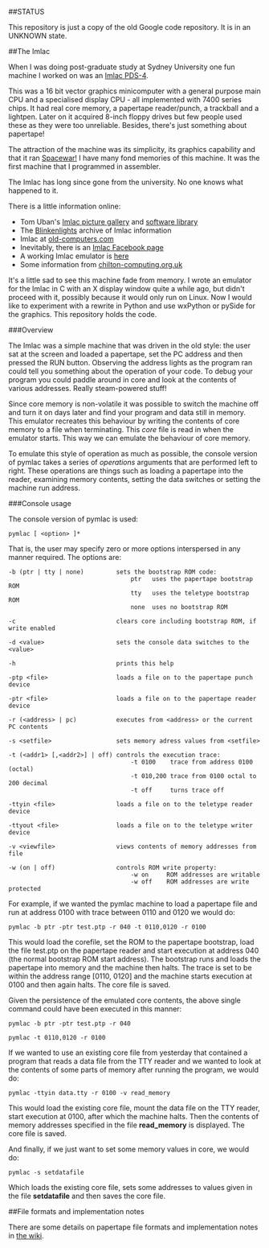 ##STATUS

This repository is just a copy of the old Google code repository.  It is in
an UNKNOWN state.

##The Imlac

When I was doing post-graduate study at Sydney University one fun machine I
worked on was an [Imlac PDS-4](http://en.wikipedia.org/wiki/Imlac_PDS-1).

This was a 16 bit vector graphics minicomputer with a general purpose main CPU
and a specialised display CPU - all implemented with 7400 series chips.  It had
real core memory, a papertape reader/punch, a trackball and a lightpen.  Later
on it acquired 8-inch floppy drives but few people used these as they were too
unreliable.  Besides, there's just something about papertape!

The attraction of the machine was its simplicity, its graphics capability and
that it ran [Spacewar!](http://en.wikipedia.org/wiki/Spacewar!)  I have many
fond memories of this machine.  It was the first machine that I programmed in
assembler.

The Imlac has long since gone from the university.
No one knows what happened to it.

There is a little information online:

*  Tom Uban's [Imlac picture gallery](http://www.ubanproductions.com/imlac.html) and [software library](http://www.ubanproductions.com/imlac_sw.html)
* The [Blinkenlights](http://www.blinkenlights.com/classiccmp/imlac/) archive of Imlac information
* Imlac at [old-computers.com](http://www.old-computers.com/museum/computer.asp?st=1&c=1295)
* Inevitably, there is an [Imlac Facebook page](http://www.facebook.com/pages/Imlac-PDS-1/124593560918139)
* A working Imlac emulator is [here](http://rottedbits.blogspot.com/2013/05/an-introduction-to-imlac-pds-1.html)
* Some information from [chilton-computing.org.uk](http://www.chilton-computing.org.uk/acd/icf/terminals/p008.htm)

It's a little sad to see this machine fade from memory.  I wrote an emulator for
the Imlac in C with an X display window quite a while ago, but didn't proceed
with it, possibly because it would only run on Linux.  Now I would like to
experiment with a rewrite in Python and use wxPython or pySide for the graphics.
This repository holds the code.

###Overview

The Imlac was a simple machine that was driven in the old style: the user sat at
the screen and loaded a papertape, set the PC address and then pressed the RUN
button.  Observing the address lights as the program ran could tell you
something about the operation of your code.  To debug your program you could
paddle around in core and look at the contents of various addresses.  Really
steam-powered stuff!

Since core memory is non-volatile it was possible to switch the machine off and
turn it on days later and find your program and data still in memory.  This
emulator recreates this behaviour by writing the contents of core memory to a
file when terminating.  This *core* file is read in when the emulator starts.
This way we can emulate the behaviour of core memory.

To emulate this style of operation as much as possible, the console version of
pymlac takes a series of *operations* arguments that are performed left to
right.  These operations are things such as loading a papertape into the reader,
examining memory contents, setting the data switches or setting the machine run
address.

###Console usage

The console version of pymlac is used:

```
pymlac [ <option> ]*
```

That is, the user may specify zero or more options interspersed in any manner
required.  The options are:

```
-b (ptr | tty | none)         sets the bootstrap ROM code:
                                  ptr   uses the papertape bootstrap ROM
                                  tty   uses the teletype bootstrap ROM
                                  none  uses no bootstrap ROM
```
```
-c                            clears core including bootstrap ROM, if write enabled
```
```
-d <value>                    sets the console data switches to the <value>
```
```
-h                            prints this help
```
```
-ptp <file>                   loads a file on to the papertape punch device
```
```
-ptr <file>                   loads a file on to the papertape reader device
```
```
-r (<address> | pc)           executes from <address> or the current PC contents
```
```
-s <setfile>                  sets memory adress values from <setfile>
```
```
-t (<addr1> [,<addr2>] | off) controls the execution trace:
                                  -t 0100    trace from address 0100 (octal)
                                  -t 010,200 trace from 0100 octal to 200 decimal
                                  -t off     turns trace off
```
```
-ttyin <file>                 loads a file on to the teletype reader device
```
```
-ttyout <file>                loads a file on to the teletype writer device
```
```
-v <viewfile>                 views contents of memory addresses from file
```
```
-w (on | off)                 controls ROM write property:
                                  -w on     ROM addresses are writable
                                  -w off    ROM addresses are write protected
```
For example, if we wanted the pymlac machine to load a papertape file and run at
address 0100 with trace between 0110 and 0120 we would do:

    pymlac -b ptr -ptr test.ptp -r 040 -t 0110,0120 -r 0100

This would load the corefile, set the ROM to the papertape bootstrap, load the
file test.ptp on the papertape reader and start execution at address 040 (the
normal bootstrap ROM start address).  The bootstrap runs and loads the papertape
into memory and the machine then halts.  The trace is set to be within the
address range [0110, 0120] and the machine starts execution at 0100 and then
again halts.  The core file is saved.

Given the persistence of the emulated core contents, the above single command could have been executed in this manner:

    pymlac -b ptr -ptr test.ptp -r 040

    pymlac -t 0110,0120 -r 0100

If we wanted to use an existing core file from yesterday that contained a
program that reads a data file from the TTY reader and we wanted to look at the
contents of some parts of memory after running the program, we would do:

    pymlac -ttyin data.tty -r 0100 -v read_memory

This would load the existing core file, mount the data file on the TTY reader,
start execution at 0100, after which the machine halts.  Then the contents of
memory addresses specified in the file **read_memory** is displayed.  The core
file is saved.

And finally, if we just want to set some memory values in core, we would do:

    pymlac -s setdatafile

Which loads the existing core file, sets some addresses to values given in the
file **setdatafile** and then saves the core file.

##File formats and implementation notes

There are some details on papertape file formats and implementation notes
in [the wiki](https://github.com/rzzzwilson/pymlac/wiki).
